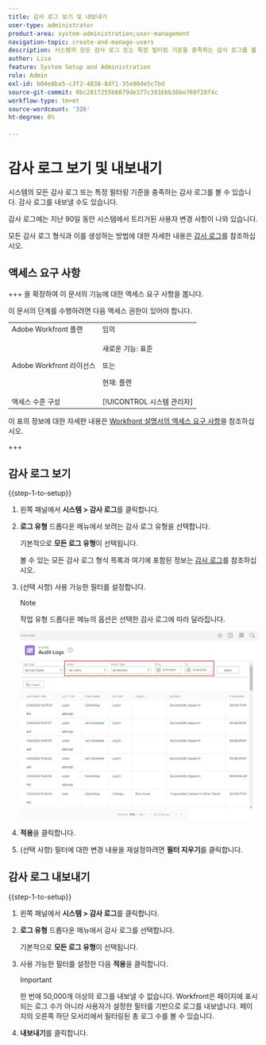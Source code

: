 ```yaml
---
title: 감사 로그 보기 및 내보내기
user-type: administrator
product-area: system-administration;user-management
navigation-topic: create-and-manage-users
description: 시스템의 모든 감사 로그 또는 특정 필터링 기준을 충족하는 감사 로그를 볼 수 있습니다. 감사 로그를 내보낼 수도 있습니다. 감사 로그에는 지난 90일 동안 시스템에서 트리거된 사용자 변경 사항이 나와 있습니다.
author: Lisa
feature: System Setup and Administration
role: Admin
exl-id: b04e8ba5-c3f2-4838-8df1-35e90de5c7bd
source-git-commit: 0bc2817255b8879de377c3916bb36be760f28f4c
workflow-type: tm+mt
source-wordcount: '326'
ht-degree: 0%

---
```


# 감사 로그 보기 및 내보내기

<!--
**DON'T DELETE, DRAFT OR HIDE THIS ARTICLE. IT IS LINKED TO THE PRODUCT, THROUGH THE CONTEXT SENSITIVE HELP LINKS. **
-->

시스템의 모든 감사 로그 또는 특정 필터링 기준을 충족하는 감사 로그를 볼 수 있습니다. 감사 로그를 내보낼 수도 있습니다.

감사 로그에는 지난 90일 동안 시스템에서 트리거된 사용자 변경 사항이 나와 있습니다.

모든 감사 로그 형식과 이를 생성하는 방법에 대한 자세한 내용은 [감사 로그](../../../administration-and-setup/add-users/create-and-manage-users/audit-logs.md)를 참조하십시오.

## 액세스 요구 사항

+++ 을 확장하여 이 문서의 기능에 대한 액세스 요구 사항을 봅니다.

이 문서의 단계를 수행하려면 다음 액세스 권한이 있어야 합니다.

<table style="table-layout:auto"> 
 <col> 
 <col> 
 <tbody> 
  <tr> 
   <td role="rowheader">Adobe Workfront 플랜</td> 
   <td>임의</td> 
  </tr> 
  <tr> 
  <tr> 
   <td role="rowheader">Adobe Workfront 라이선스</td> 
   <td><p>새로운 기능: 표준</p>
       <p>또는</p>
       <p>현재: 플랜</p></td>
  </tr> 
  </tr> 
  <tr> 
   <td role="rowheader">액세스 수준 구성</td> 
   <td>[!UICONTROL 시스템 관리자]</td>
  </tr> 
 </tbody> 
</table>

이 표의 정보에 대한 자세한 내용은 [Workfront 설명서의 액세스 요구 사항](/help/quicksilver/administration-and-setup/add-users/access-levels-and-object-permissions/access-level-requirements-in-documentation.md)을 참조하십시오.

+++

## 감사 로그 보기

{{step-1-to-setup}}

1. 왼쪽 패널에서 **시스템 > 감사 로그**&#x200B;를 클릭합니다.
1. **로그 유형** 드롭다운 메뉴에서 보려는 감사 로그 유형을 선택합니다.

   기본적으로 **모든 로그 유형**&#x200B;이 선택됩니다.

   볼 수 있는 모든 감사 로그 형식 목록과 여기에 포함된 정보는 [감사 로그](../../../administration-and-setup/add-users/create-and-manage-users/audit-logs.md)를 참조하십시오.

1. (선택 사항) 사용 가능한 필터를 설정합니다.

   >[!NOTE]
   >
   >작업 유형 드롭다운 메뉴의 옵션은 선택한 감사 로그에 따라 달라집니다.

   ![](assets/audit-logs.jpg)

1. **적용**&#x200B;을 클릭합니다.
1. (선택 사항) 필터에 대한 변경 내용을 재설정하려면 **필터 지우기**&#x200B;를 클릭합니다.

## 감사 로그 내보내기

{{step-1-to-setup}}

1. 왼쪽 패널에서 **시스템 > 감사 로그**&#x200B;를 클릭합니다.

1. **로그 유형** 드롭다운 메뉴에서 감사 로그를 선택합니다.

   기본적으로 **모든 로그 유형**&#x200B;이 선택됩니다.

1. 사용 가능한 필터를 설정한 다음 **적용**&#x200B;을 클릭합니다.

   >[!IMPORTANT]
   >
   >한 번에 50,000개 이상의 로그를 내보낼 수 없습니다. Workfront은 페이지에 표시되는 로그 수가 아니라 사용자가 설정한 필터를 기반으로 로그를 내보냅니다. 페이지의 오른쪽 하단 모서리에서 필터링된 총 로그 수를 볼 수 있습니다.

1. **내보내기**&#x200B;를 클릭합니다.
